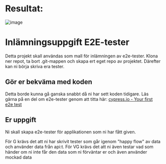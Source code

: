 # Resultat:

![image](https://user-images.githubusercontent.com/113124538/217798727-b440ddbe-2888-4ea6-86bf-069ed6e1cb6e.png)

# Inlämningsuppgift E2E-tester

Detta projekt skall användas som mall för inlämningen av e2e-tester. Klona ner repot, ta bort .git-mappen och skapa ert eget repo av projektet. Därefter kan ni börja skriva era tester.

## Gör er bekväma med koden

Detta borde kunna gå ganska snabbt då ni har sett koden tidigare. Läs gärna på en del om e2e-tester genom att titta här: [cypress.io - Your first e2e test](https://docs.cypress.io/guides/end-to-end-testing/writing-your-first-end-to-end-test)

## Er uppgift

Ni skall skapa e2e-tester för applikationen som ni har fått given.

För G krävs det att ni har skrivit tester som går igenom "happy flow" av data och använder data från api:t.
För VG krävs det att ni även testar vad som händer om ni inte får den data som ni förväntar er och även använder mockad data
